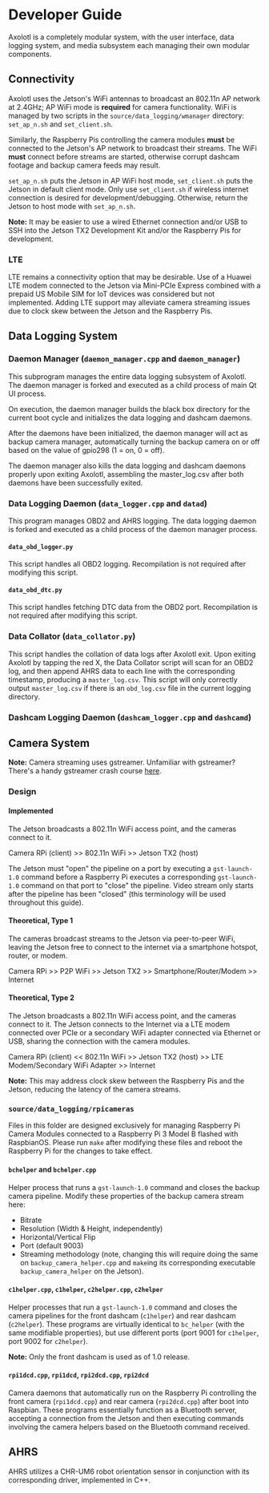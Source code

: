 # Developer Guide
Axolotl is a completely modular system, with the user interface, data logging system, and media subsystem each managing their own modular components.

## Connectivity
Axolotl uses the Jetson's WiFi antennas to broadcast an 802.11n AP network at 2.4GHz; AP WiFi mode is __required__ for camera functionality. WiFi is managed by two scripts in the `source/data_logging/wmanager` directory: `set_ap_n.sh` and `set_client.sh`.

Similarly, the Raspberry Pis controlling the camera modules __must__ be connected to the Jetson's AP network to broadcast their streams. The WiFi __must__ connect before streams are started, otherwise corrupt dashcam footage and backup camera feeds may result.

`set_ap_n.sh` puts the Jetson in AP WiFi host mode, `set_client.sh` puts the Jetson in default client mode. Only use `set_client.sh` if wireless internet connection is desired for development/debugging. Otherwise, return the Jetson to host mode with `set_ap_n.sh`.

__Note:__ It may be easier to use a wired Ethernet connection and/or USB to SSH into the Jetson TX2 Development Kit and/or the Raspberry Pis for development.

### LTE
LTE remains a connectivity option that may be desirable. Use of a Huawei LTE modem connected to the Jetson via Mini-PCIe Express combined with a prepaid US Mobile SIM for IoT devices was considered but not implemented. Adding LTE support may alleviate camera streaming issues due to clock skew between the Jetson and the Raspberry Pis.

## Data Logging System
### Daemon Manager (`daemon_manager.cpp` and `daemon_manager`)
This subprogram manages the entire data logging subsystem of Axolotl. The daemon manager is forked and executed as a child process of main Qt UI process.

On execution, the daemon manager builds the black box directory for the current boot cycle and initializes the data logging and dashcam daemons.

After the daemons have been initialized, the daemon manager will act as backup camera manager, automatically turning the backup camera on or off based on the value of gpio298 (1 = on, 0 = off).

The daemon manager also kills the data logging and dashcam daemons properly upon exiting Axolotl, assembling the master_log.csv after both daemons have been successfully exited.

### Data Logging Daemon (`data_logger.cpp` and `datad`)
This program manages OBD2 and AHRS logging. The data logging daemon is forked and executed as a child process of the daemon manager process.

#### `data_obd_logger.py`
This script handles all OBD2 logging. Recompilation is not required after modifying this script.

#### `data_obd_dtc.py`
This script handles fetching DTC data from the OBD2 port. Recompilation is not required after modifying this script.

### Data Collator (`data_collator.py`)
This script handles the collation of data logs after Axolotl exit. Upon exiting Axolotl by tapping the red X, the Data Collator script will scan for an OBD2 log, and then append AHRS data to each line with the corresponding timestamp, producing a `master_log.csv`. This script will only correctly output `master_log.csv` if there is an `obd_log.csv` file in the current logging directory.

### Dashcam Logging Daemon (`dashcam_logger.cpp` and `dashcamd`)

## Camera System
__Note:__ Camera streaming uses gstreamer. Unfamiliar with gstreamer? There's a handy gstreamer crash course [here](http://processors.wiki.ti.com/index.php/Example_GStreamer_Pipelines).

### Design
#### Implemented
The Jetson broadcasts a 802.11n WiFi access point, and the cameras connect to it.

Camera RPi (client) >> 802.11n WiFi >> Jetson TX2 (host)

The Jetson must "open" the pipeline on a port by executing a `gst-launch-1.0` command before a Raspberry Pi executes a corresponding `gst-launch-1.0` command on that port to "close" the pipeline. Video stream only starts after the pipeline has been "closed" (this terminology will be used throughout this guide).

#### Theoretical, Type 1
The cameras broadcast streams to the Jetson via peer-to-peer WiFi, leaving the Jetson free to connect to the internet via a smartphone hotspot, router, or modem.

Camera RPi >> P2P WiFi >> Jetson TX2 >> Smartphone/Router/Modem >> Internet

#### Theoretical, Type 2
The Jetson broadcasts a 802.11n WiFi access point, and the cameras connect to it. The Jetson connects to the Internet via a LTE modem connected over PCIe or a secondary WiFi adapter connected via Ethernet or USB, sharing the connection with the camera modules.

Camera RPi (client) << 802.11n WiFi >> Jetson TX2 (host) >> LTE Modem/Secondary WiFi Adapter >> Internet

__Note:__ This may address clock skew between the Raspberry Pis and the Jetson, reducing the latency of the camera streams.

### `source/data_logging/rpicameras`
Files in this folder are designed exclusively for managing Raspberry Pi Camera Modules connected to a Raspberry Pi 3 Model B flashed with RaspbianOS. Please run `make` after modifying these files and reboot the Raspberry Pi for the changes to take effect.

#### `bchelper` and `bchelper.cpp`
Helper process that runs a `gst-launch-1.0` command and closes the backup camera pipeline. Modify these properties of the backup camera stream here:
- Bitrate
- Resolution (Width & Height, independently)
- Horizontal/Vertical Flip
- Port (default 9003)
- Streaming methodology (note, changing this will require doing the same on `backup_camera_helper.cpp` and `make`ing its corresponding executable `backup_camera_helper` on the Jetson).

#### `c1helper.cpp`, `c1helper`, `c2helper.cpp`, `c2helper`
Helper processes that run a `gst-launch-1.0` command and closes the camera pipelines for the front dashcam (`c1helper`) and rear dashcam (`c2helper`). These programs are virtually identical to `bc_helper` (with the same modifiable properties), but use different ports (port 9001 for `c1helper`, port 9002 for `c2helper`).

__Note:__ Only the front dashcam is used as of 1.0 release.

#### `rpi1dcd.cpp`, `rpi1dcd`, `rpi2dcd.cpp`, `rpi2dcd`
Camera daemons that automatically run on the Raspberry Pi controlling the front camera (`rpi1dcd.cpp`) and rear camera (`rpi2dcd.cpp`) after boot into Raspbian. These programs essentially function as a Bluetooth server, accepting a connection from the Jetson and then executing commands involving the camera helpers based on the Bluetooth command received.

## AHRS
AHRS utilizes a CHR-UM6 robot orientation sensor in conjunction with its corresponding driver, implemented in C++.
